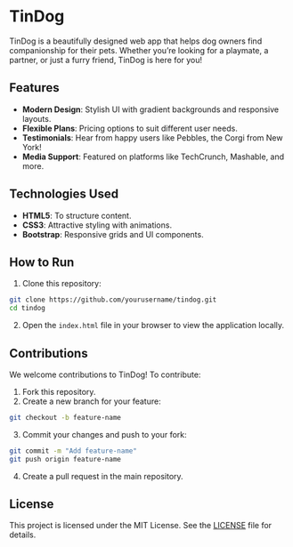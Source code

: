 
# TinDog

TinDog is a beautifully designed web app that helps dog owners find companionship for their pets. Whether you’re looking for a playmate, a partner, or just a furry friend, TinDog is here for you!

## Features

- **Modern Design**: Stylish UI with gradient backgrounds and responsive layouts.
- **Flexible Plans**: Pricing options to suit different user needs.
- **Testimonials**: Hear from happy users like Pebbles, the Corgi from New York!
- **Media Support**: Featured on platforms like TechCrunch, Mashable, and more.

## Technologies Used

- **HTML5**: To structure content.
- **CSS3**: Attractive styling with animations.
- **Bootstrap**: Responsive grids and UI components.

## How to Run

1. Clone this repository:
```bash
git clone https://github.com/yourusername/tindog.git
cd tindog
```

2. Open the `index.html` file in your browser to view the application locally.

## Contributions

We welcome contributions to TinDog! To contribute:

1. Fork this repository.
2. Create a new branch for your feature:
```bash
git checkout -b feature-name
```
3. Commit your changes and push to your fork:
```bash
git commit -m "Add feature-name"
git push origin feature-name
```
4. Create a pull request in the main repository.

## License

This project is licensed under the MIT License. See the [LICENSE](LICENSE) file for details.
